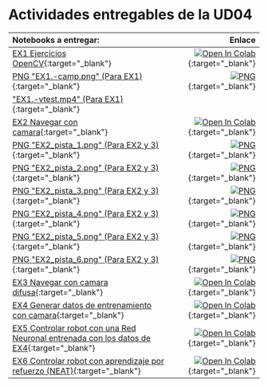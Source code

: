 # Actividades entregables de la UD04

| Notebooks a entregar:                                        |                                                       Enlace |
| :----------------------------------------------------------- | -----------------------------------------------------------: |
| [EX1 Ejercicios OpenCV](https://github.com/martinezpenya/MIA-IABD-2425/blob/main/UD04/notebooks/EX1.-Exercicis_OpenCV_ES.ipynb){:target="_blank"} | [![Open In Colab](https://colab.research.google.com/assets/colab-badge.svg)](https://colab.research.google.com/github/martinezpenya/MIA-IABD-2425/blob/main/UD04/notebooks/EX1.-Exercicis_OpenCV_ES.ipynb){:target="_blank"} |
| [PNG "EX1.-camp.png" (Para EX1)](https://raw.githubusercontent.com/martinezpenya/MIA-IABD-2425/master/UD04/notebooks/EX1.-camp.png){:target="_blank"} | [![PNG](https://img.shields.io/badge/PNG-EX1.camp.png-blue?logo=pandas)](https://raw.githubusercontent.com/martinezpenya/MIA-IABD-2425/master/UD04/notebooks/EX1.-camp.png){:target="_blank"} |
| ["EX1.-vtest.mp4" (Para EX1)](https://raw.githubusercontent.com/martinezpenya/MIA-IABD-2425/master/UD04/notebooks/EX1.-vtest.mp4){:target="_blank"} |                                                              |
| [EX2 Navegar con camara](https://github.com/martinezpenya/MIA-IABD-2425/blob/main/UD04/notebooks/EX2.-navegant_camera_ES.ipynb){:target="_blank"} | [![Open In Colab](https://colab.research.google.com/assets/colab-badge.svg)](https://colab.research.google.com/github/martinezpenya/MIA-IABD-2425/blob/main/UD04/notebooks/EX2.-navegant_camera_ES.ipynb){:target="_blank"} |
| [PNG "EX2_pista_1.png" (Para EX2 y 3)](https://raw.githubusercontent.com/martinezpenya/MIA-IABD-2425/master/UD04/notebooks/EX2_pista_1.png){:target="_blank"} | [![PNG](https://img.shields.io/badge/PNG-EX2_pista_1.png-blue?logo=pandas)](https://raw.githubusercontent.com/martinezpenya/MIA-IABD-2425/master/UD04/notebooks/EX2_pista_1.png){:target="_blank"} |
| [PNG "EX2_pista_2.png" (Para EX2 y 3)](https://raw.githubusercontent.com/martinezpenya/MIA-IABD-2425/master/UD04/notebooks/EX2_pista_2.png){:target="_blank"} | [![PNG](https://img.shields.io/badge/PNG-EX2_pista_2.png-blue?logo=pandas)](https://raw.githubusercontent.com/martinezpenya/MIA-IABD-2425/master/UD04/notebooks/EX2_pista_2.png){:target="_blank"} |
| [PNG "EX2_pista_3.png" (Para EX2 y 3)](https://raw.githubusercontent.com/martinezpenya/MIA-IABD-2425/master/UD04/notebooks/EX2_pista_3.png){:target="_blank"} | [![PNG](https://img.shields.io/badge/PNG-EX2_pista_3.png-blue?logo=pandas)](https://raw.githubusercontent.com/martinezpenya/MIA-IABD-2425/master/UD04/notebooks/EX2_pista_3.png){:target="_blank"} |
| [PNG "EX2_pista_4.png" (Para EX2 y 3)](https://raw.githubusercontent.com/martinezpenya/MIA-IABD-2425/master/UD04/notebooks/EX2_pista_4.png){:target="_blank"} | [![PNG](https://img.shields.io/badge/PNG-EX2_pista_4.png-blue?logo=pandas)](https://raw.githubusercontent.com/martinezpenya/MIA-IABD-2425/master/UD04/notebooks/EX2_pista_4.png){:target="_blank"} |
| [PNG "EX2_pista_5.png" (Para EX2 y 3)](https://raw.githubusercontent.com/martinezpenya/MIA-IABD-2425/master/UD04/notebooks/EX2_pista_5.png){:target="_blank"} | [![PNG](https://img.shields.io/badge/PNG-EX2_pista_5.png-blue?logo=pandas)](https://raw.githubusercontent.com/martinezpenya/MIA-IABD-2425/master/UD04/notebooks/EX2_pista_5.png){:target="_blank"} |
| [PNG "EX2_pista_6.png" (Para EX2 y 3)](https://raw.githubusercontent.com/martinezpenya/MIA-IABD-2425/master/UD04/notebooks/EX2_pista_6.png){:target="_blank"} | [![PNG](https://img.shields.io/badge/PNG-EX2_pista_6.png-blue?logo=pandas)](https://raw.githubusercontent.com/martinezpenya/MIA-IABD-2425/master/UD04/notebooks/EX2_pista_6.png){:target="_blank"} |
| [EX3 Navegar con camara difusa](https://github.com/martinezpenya/MIA-IABD-2425/blob/main/UD04/notebooks/EX3.-navegant_camera_fuzzy_ES.ipynb){:target="_blank"} | [![Open In Colab](https://colab.research.google.com/assets/colab-badge.svg)](https://colab.research.google.com/github/martinezpenya/MIA-IABD-2425/blob/main/UD04/notebooks/EX3.-navegant_camera_fuzzy_ES.ipynb){:target="_blank"} |
| [EX4 Generar datos de entrenamiento con camara](https://github.com/martinezpenya/MIA-IABD-2425/blob/main/UD04/notebooks/EX4.-generant_dades_entrenament_camera_ES.ipynb){:target="_blank"} | [![Open In Colab](https://colab.research.google.com/assets/colab-badge.svg)](https://colab.research.google.com/github/martinezpenya/MIA-IABD-2425/blob/main/UD04/notebooks/EX4.-generant_dades_entrenament_camera_ES.ipynb){:target="_blank"} |
| [EX5 Controlar robot con una Red Neuronal entrenada con los datos de EX4](https://github.com/martinezpenya/MIA-IABD-2425/blob/main/UD04/notebooks/EX5.-controlant_robot_amb_una_xn_camera_ES.ipynb){:target="_blank"} | [![Open In Colab](https://colab.research.google.com/assets/colab-badge.svg)](https://colab.research.google.com/github/martinezpenya/MIA-IABD-2425/blob/main/UD04/notebooks/EX5.-controlant_robot_amb_una_xn_camera_ES.ipynb){:target="_blank"} |
| [EX6 Controlar robot con aprendizaje por refuerzo (NEAT)](https://github.com/martinezpenya/MIA-IABD-2425/blob/main/UD04/notebooks/EX6.-entrenar_xarxa_neat_camera_ES.ipynb){:target="_blank"} | [![Open In Colab](https://colab.research.google.com/assets/colab-badge.svg)](https://colab.research.google.com/github/martinezpenya/MIA-IABD-2425/blob/main/UD04/notebooks/EX6.-entrenar_xarxa_neat_camera_ES.ipynb){:target="_blank"} |